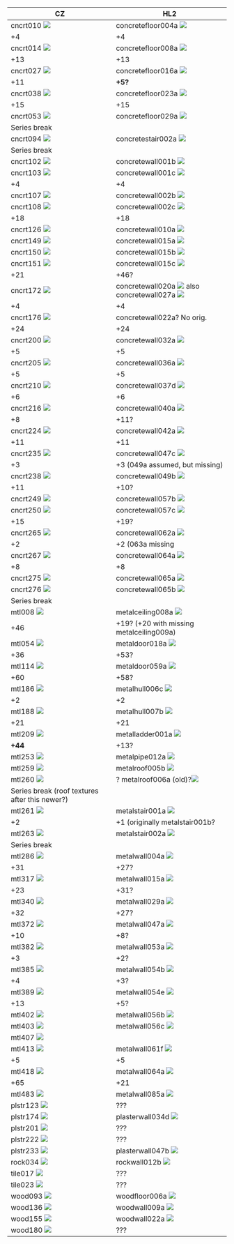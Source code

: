 CZ | HL2
--- | ---
cncrt010  ![](cncrt010_result.png) | concretefloor004a ![](concretefloor004a.png)
+4|+4
cncrt014  ![](cncrt014_result.png)| concretefloor008a ![](concretefloor008a.png)
+13|+13
cncrt027 ![](cncrt027_result.png)| concretefloor016a ![](concretefloor016a.png)
+11|**+5?**
cncrt038 ![](cncrt038_result.png)| concretefloor023a ![](concretefloor023a.png)
+15|+15
cncrt053 ![](cncrt053_result.png)| concretefloor029a ![](concretefloor029a.png)
Series break|
cncrt094 ![](cncrt094_result.png)|concretestair002a ![](concretestair002a.png)
Series break|
cncrt102 ![](cncrt102_result.png)|concretewall001b ![](concretewall001b%201.png)
cncrt103 ![](cncrt103_result.png)|concretewall001c ![](concretewall001c.png)
+4|+4
cncrt107 ![](cncrt107_result.png)|concretewall002b ![](concretewall002b.png)
cncrt108 ![](cncrt108_result.png)|concretewall002c ![](concretewall002c.png)
+18|+18
cncrt126 ![](cncrt126_result.png)|concretewall010a ![](concretewall010a.png)
cncrt149 ![](cncrt149_result.png)|concretewall015a ![](concretewall015a.png)
cncrt150 ![](cncrt150_result.png)|concretewall015b ![](concretewall015b.png)
cncrt151 ![](cncrt151_result.png)|concretewall015c ![](concretewall015c.png)
+21|+46?
cncrt172 ![](cncrt172_result.png)|concretewall020a ![](dev_concretewall020a.png) also <br> concretewall027a ![](concretewall027a.png)
+4|+4
cncrt176 ![](cncrt176_result.png)| concretewall022a? No orig.
+24 | +24
cncrt200 ![](cncrt200_result.png)|concretewall032a ![](concretewall032a.png)
+5|+5
cncrt205 ![](cncrt205_result.png)|concretewall036a ![](concretewall036a.png)
+5|+5
cncrt210 ![](cncrt210_result.png)|concretewall037d ![](concretewall037d.png)
+6|+6
cncrt216 ![](cncrt216_result.png)|concretewall040a ![](concretewall040a.png)
+8|+11?
cncrt224 ![](cncrt224_result.png)|concretewall042a ![](concretewall042a.png)
+11|+11
cncrt235 ![](cncrt235_result.png)|concretewall047c ![](concretewall047c.png)
+3|+3 (049a assumed, but missing)
cncrt238 ![](cncrt238_result.png)|concretewall049b ![](concretewall049b.png)
+11|+10?
cncrt249 ![](cncrt249_result.png)|concretewall057b ![](concretewall057b.png)
cncrt250 ![](cncrt250_result.png)|concretewall057c ![](concretewall057c.png)
+15|+19?
cncrt265 ![](cncrt265_result.png)|concretewall062a ![](concretewall062a.png)
+2|+2 (063a missing
cncrt267 ![](cncrt267_result.png)|concretewall064a ![](concretewall064a.png)
+8|+8
cncrt275 ![](cncrt275_result.png)|concretewall065a ![](concretewall065a.png)
cncrt276 ![](cncrt276_result.png)|concretewall065b ![](concretewall065b.png)
Series break|
mtl008 ![](mtl008_result.png)|metalceiling008a ![](metalceiling008a.png)
+46|+19? (+20 with missing metalceiling009a)
mtl054 ![](mtl054_result.png)|metaldoor018a ![](metaldoor018a.png)
+36|+53?
mtl114 ![](mtl114_result.png)|metaldoor059a ![](metaldoor059a.png)
+60|+58?
mtl186 ![](mtl186_result.png)|metalhull006c ![](metalhull006c.png)
+2|+2
mtl188 ![](mtl188_result.png)|metalhull007b ![](metalhull007b%201.png)
+21|+21
mtl209 ![](mtl209_result.png)|metalladder001a ![](metalladder001a.png)
**+44**|+13?
mtl253 ![](mtl253_result.png)|metalpipe012a ![](metalpipe012a.png)
mtl259 ![](mtl259_result.png)|metalroof005b ![](metalroof005b.png)
mtl260 ![](mtl260_result.png)| ? metalroof006a (old)?![](metalroof006a_height.png)
Series break (roof textures after this newer?)|
mtl261 ![](mtl261_result.png)|metalstair001a ![](metalstair001a.png)
+2|+1 (originally metalstair001b?
mtl263 ![](mtl263_result.png)|metalstair002a ![](metalstair002a.png)
Series break|
mtl286 ![](mtl286_result.png)|metalwall004a ![](metalwall004a.png)
+31|+27?
mtl317 ![](mtl317_result.png)|metalwall015a ![](metalwall015a.png)
+23|+31?
mtl340 ![](mtl340_result.png)|metalwall029a ![](metalwall029a%201.png)
+32|+27?
mtl372 ![](mtl372_result.png)|metalwall047a ![](metalwall047a.png) 
+10|+8?
mtl382 ![](mtl382_result.png)|metalwall053a ![](metalwall053a.png)
+3|+2?
mtl385 ![](mtl385_result.png)|metalwall054b ![](metalwall054b.png)
+4|+3?
mtl389 ![](mtl389_result.png)|metalwall054e ![](metalwall054e.png)
+13|+5?
mtl402 ![](mtl402_result.png)|metalwall056b ![](metalwall056b.png)
mtl403 ![](mtl403_result.png)|metalwall056c ![](metalwall056c.png)
mtl407 ![](mtl407_result.png)| 
mtl413 ![](mtl413_result%201.png)|metalwall061f ![](metalwall061f.png)
+5|+5
mtl418 ![](mtl418_result%201.png)|metalwall064a ![](metalwall064a.png)
+65|+21
mtl483 ![](mtl483_result.png)|metalwall085a ![](metalwall085a.png)
plstr123 ![](plstr123_result.png)| ???
plstr174 ![](plstr174_result%201.png)|plasterwall034d ![](plasterwall034d.png)
plstr201 ![](plstr201_result.png)| ???
plstr222 ![](plstr222_result.png)| ???
plstr233 ![](plstr233_result.png)|plasterwall047b ![](plasterwall047b.png)
rock034 ![](rock034_result.png)|rockwall012b ![](rockwall012b.png)
tile017 ![](tile017_result.png)| ???
tile023 ![](tile023_result.png)| ???
wood093 ![](wood093_result.png)|woodfloor006a ![](woodfloor006a.png)
wood136 ![](wood136_result.png)|woodwall009a ![](woodwall009a.png)
wood155 ![](wood155_result.png)|woodwall022a ![](woodwall022a.png)
wood180 ![](wood180_result.png)| ???
